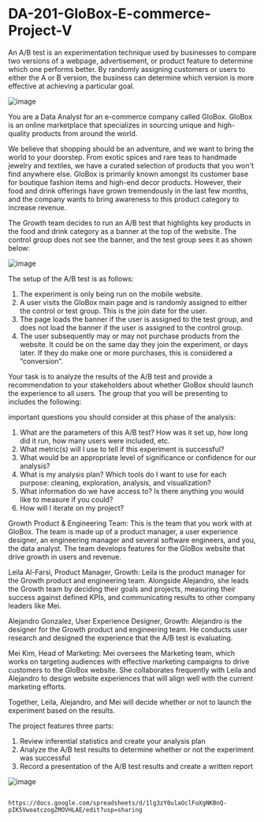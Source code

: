 # DA-201-GloBox-E-commerce-Project-V

An A/B test is an experimentation technique used by businesses to compare two versions of a webpage, advertisement, or product feature to determine which one performs better. By randomly assigning customers or users to either the A or B version, the business can determine which version is more effective at achieving a particular goal.

   ![image](https://github.com/SOMPODDA/DA-201-GloBox-E-commerce-Project-V/assets/70188796/873358c5-e646-4228-9c20-0b9f1dc20899)

You are a Data Analyst for an e-commerce company called GloBox. GloBox is an online marketplace that specializes in sourcing unique and high-quality products from around the world.

We believe that shopping should be an adventure, and we want to bring the world to your doorstep. From exotic spices and rare teas to handmade jewelry and textiles, we have a curated selection of products that you won't find anywhere else.
GloBox is primarily known amongst its customer base for boutique fashion items and high-end decor products. However, their food and drink offerings have grown tremendously in the last few months, and the company wants to bring awareness to this product category to increase revenue.

The Growth team decides to run an A/B test that highlights key products in the food and drink category as a banner at the top of the website. The control group does not see the banner, and the test group sees it as shown below:

   ![image](https://github.com/SOMPODDA/DA-201-GloBox-E-commerce-Project-V/assets/70188796/2b0518fb-6a14-4ea0-b80a-b285d06fe17e)

The setup of the A/B test is as follows:

1. The experiment is only being run on the mobile website.
2. A user visits the GloBox main page and is randomly assigned to either the control or test group. This is the join date for the user.
3. The page loads the banner if the user is assigned to the test group, and does not load the banner if the user is assigned to the control group.
4. The user subsequently may or may not purchase products from the website. It could be on the same day they join the experiment, or days later. If they do make one or more purchases, this is considered a “conversion”.

Your task is to analyze the results of the A/B test and provide a recommendation to your stakeholders about whether GloBox should launch the experience to all users. The group that you will be presenting to includes the following:

important questions you should consider at this phase of the analysis:

1. What are the parameters of this A/B test? How was it set up, how long did it run, how many users were included, etc.
2. What metric(s) will I use to tell if this experiment is successful?
3. What would be an appropriate level of significance or confidence for our analysis?
4. What is my analysis plan? Which tools do I want to use for each purpose: cleaning, exploration, analysis, and visualization?
5. What information do we have access to? Is there anything you would like to measure if you could?
6. How will I iterate on my project? 

Growth Product & Engineering Team: This is the team that you work with at GloBox. The team is made up of a product manager, a user experience designer, an engineering manager and several software engineers, and you, the data analyst. The team develops features for the GloBox website that drive growth in users and revenue.

Leila Al-Farsi, Product Manager, Growth: Leila is the product manager for the Growth product and engineering team. Alongside Alejandro, she leads the Growth team by deciding their goals and projects, measuring their success against defined KPIs, and communicating results to other company leaders like Mei.

Alejandro Gonzalez, User Experience Designer, Growth: Alejandro is the designer for the Growth product and engineering team. He conducts user research and designed the experience that the A/B test is evaluating.

Mei Kim, Head of Marketing: Mei oversees the Marketing team, which works on targeting audiences with effective marketing campaigns to drive customers to the GloBox website. She collaborates frequently with Leila and Alejandro to design website experiences that will align well with the current marketing efforts.

Together, Leila, Alejandro, and Mei will decide whether or not to launch the experiment based on the results.

The project features three parts:

1. Review inferential statistics and create your analysis plan
2. Analyze the A/B test results to determine whether or not the experiment was successful
3. Record a presentation of the A/B test results and create a written report


![image](https://github.com/SOMPODDA/DA-201-GloBox-E-commerce-Project-V/assets/70188796/9366b30d-c7b0-4922-b68f-1575b5d21859)



                           https://docs.google.com/spreadsheets/d/1lg3zY0ulaOclFoXgNKBnQ-pIK5VwoatczogZMOVHLAE/edit?usp=sharing

